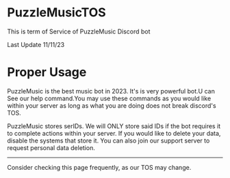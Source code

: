 # PuzzleMusicTOS
This is term of Service of PuzzleMusic Discord bot

Last Update 11/11/23

# Proper Usage

PuzzleMusic is the best music bot in 2023. It's is very powerful bot.U can See our help command.You may use these commands as you would like within your server as long as what you are doing does not break discord's TOS.

PuzzleMusic stores serIDs. We will ONLY store said IDs if the bot requires it to complete actions within your server. If you would like to delete your data, disable the systems that store it. You can also join our support server to request personal data deletion.

---

Consider checking this page frequently, as our TOS may change.
